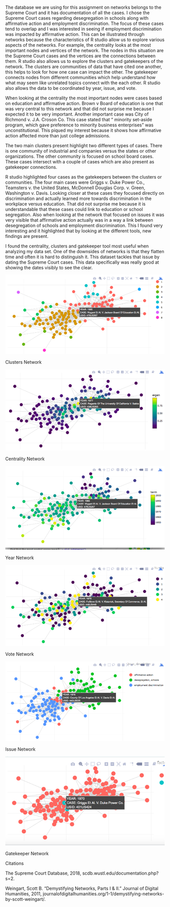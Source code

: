 The database we are using for this assignment on networks belongs to the Supreme Court and it has documentation of all the cases. I chose the Supreme Court cases regarding desegregation in schools along with affirmative action and employment discrimination. The focus of these cases tend to overlap and I was interested in seeing if employment discrimination was impacted by affirmative action. This can be illustrated through networks because the characteristics of R studio allow us to explore various aspects of the networks. For example, the centrality looks at the most important nodes and vertices of the network. The nodes in this situation are the Supreme Court cases and the vertices are the connections between them. R studio also allows us to explore the clusters and gatekeepers of the network. The clusters are communities of data that have cited one another, this helps to look for how one case can impact the other. The gatekeeper connects nodes from different communities which help understand how what may seem like unrelated topics connect with the each other. R studio also allows the data to be coordinated by year, issue, and vote. 

When looking at the centrality the most important nodes were cases based on education and affirmative action.  Brown v Board of education is one that was very central to this network and that did not surprise me because I expected it to be very important. Another important case was City of Richmond v. J.A. Croson Co. This case stated that “ minority set-aside program, which gave preference to minority business enterprises” was unconstitutional. This piqued my interest because it shows how affirmative action affected more than just college admissions. 

The two main clusters present highlight two different types of cases. There is one community of industrial and companies versus the states or other organizations. The other community is focused on school board cases. These cases intersect with a couple of cases which are also present as gatekeeper connections. 

R studio highlighted four cases as the gatekeepers between the clusters or communities. The four main cases were Griggs v. Duke Power Co., Teamsters v. the United States,  McDonnell Douglas Corp. v. Green, Washington v. Davis.  Looking closer at these cases they focused directly on discrimination and actually learned more towards discrimination in the workplace versus education. That did not surprise me because it is understandable that these cases could link to education or school segregation. Also when looking at the network that focused on issues it was very visible that affirmative action actually was in a way a link between desegregation of schools and employment discrimination. This I found very interesting and it highlighted that by looking at the different tools, new findings are present. 

I found the centrality, clusters and gatekeeper tool most useful when analyzing my data set. One of the downsides of networks is that they flatten time and often it is hard to distinguish it. This dataset tackles that issue by dating the Supreme Court cases. This data specifically was really good at showing the dates visibly to see the clear. 

![alt text](https://github.com/introdh/intro-dh2018-salgirma/blob/master/images/Screen%20Shot%202018-11-01%20at%2011.10.15%20PM.png "Logo Title Text 1")

Clusters Network

![alt text](https://github.com/introdh/intro-dh2018-salgirma/blob/master/images/Screen%20Shot%202018-11-01%20at%2011.09.24%20PM.png "Logo Title Text 1")

Centrality Network

![alt text](https://github.com/introdh/intro-dh2018-salgirma/blob/master/images/Screen%20Shot%202018-11-01%20at%2011.13.01%20PM.png "Logo Title Text 1")

Year Network

![alt text](https://github.com/introdh/intro-dh2018-salgirma/blob/master/images/Screen%20Shot%202018-11-01%20at%2011.13.35%20PM.png "Logo Title Text 1")

Vote Network

![alt text](https://github.com/introdh/intro-dh2018-salgirma/blob/master/images/Screen%20Shot%202018-11-01%20at%2011.14.20%20PM.png "Logo Title Text 1")

Issue Network

![alt text](https://github.com/introdh/intro-dh2018-salgirma/blob/master/images/Screen%20Shot%202018-11-01%20at%206.06.22%20PM.png "Logo Title Text 1")

Gatekeeper Network


Citations 

The Supreme Court Database, 2018, scdb.wustl.edu/documentation.php?s=2.

Weingart, Scott B. “Demystifying Networks, Parts I & II.” Journal of Digital Humanities, 2011, journalofdigitalhumanities.org/1-1/demystifying-networks-by-scott-weingart/.

